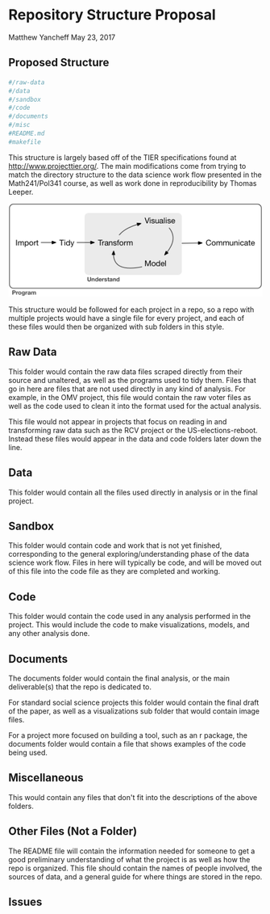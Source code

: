 Repository Structure Proposal
================
Matthew Yancheff
May 23, 2017

Proposed Structure
------------------

``` r
#/raw-data
#/data
#/sandbox
#/code
#/documents
#/misc
#README.md
#makefile
```

This structure is largely based off of the TIER specifications found at <http://www.projecttier.org/>. The main modifications come from trying to match the directory structure to the data science work flow presented in the Math241/Pol341 course, as well as work done in reproducibility by Thomas Leeper.

![WorkFlow](visualizations/data-science.png)

This structure would be followed for each project in a repo, so a repo with multiple projects would have a single file for every project, and each of these files would then be organized with sub folders in this style.

Raw Data
--------

This folder would contain the raw data files scraped directly from their source and unaltered, as well as the programs used to tidy them. Files that go in here are files that are not used directly in any kind of analysis. For example, in the OMV project, this file would contain the raw voter files as well as the code used to clean it into the format used for the actual analysis.

This file would not appear in projects that focus on reading in and transforming raw data such as the RCV project or the US-elections-reboot. Instead these files would appear in the data and code folders later down the line.

Data
----

This folder would contain all the files used directly in analysis or in the final project.

Sandbox
-------

This folder would contain code and work that is not yet finished, corresponding to the general exploring/understanding phase of the data science work flow. Files in here will typically be code, and will be moved out of this file into the code file as they are completed and working.

Code
----

This folder would contain the code used in any analysis performed in the project. This would include the code to make visualizations, models, and any other analysis done.

Documents
---------

The documents folder would contain the final analysis, or the main deliverable(s) that the repo is dedicated to.

For standard social science projects this folder would contain the final draft of the paper, as well as a visualizations sub folder that would contain image files.

For a project more focused on building a tool, such as an r package, the documents folder would contain a file that shows examples of the code being used.

Miscellaneous
-------------

This would contain any files that don't fit into the descriptions of the above folders.

Other Files (Not a Folder)
--------------------------

The README file will contain the information needed for someone to get a good preliminary understanding of what the project is as well as how the repo is organized. This file should contain the names of people involved, the sources of data, and a general guide for where things are stored in the repo.

Issues
------

